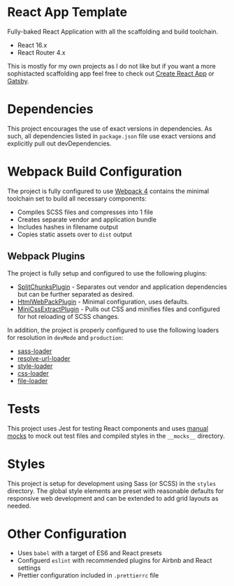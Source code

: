 # React App Template

Fully-baked React Application with all the scaffolding and build toolchain. 

- React 16.x
- React Router 4.x

This is mostly for my own projects as I do not like but if you want a more sophistacted scaffolding app feel free to check out [Create React App](https://github.com/facebook/create-react-app) or [Gatsby](https://www.gatsbyjs.org/).

# Dependencies

This project encourages the use of exact versions in dependencies. As such, all dependencies listed in `package.json` file use exact versions and explicitly pull out devDependencies.

# Webpack Build Configuration

The project is fully configured to use [Webpack 4](https://webpack.js.org/) contains the minimal toolchain set to build all necessary components:

- Compiles SCSS files and compresses into 1 file
- Creates separate vendor and application bundle
- Includes hashes in filename output
- Copies static assets over to `dist` output

## Webpack Plugins 

The project is fully setup and configured to use the following plugins:

- [SplitChunksPlugin](https://webpack.js.org/plugins/split-chunks-plugin/) - Separates out vendor and application dependencies but can be further separated as desired.
- [HtmlWebPackPlugin](https://webpack.js.org/plugins/html-webpack-plugin/) - Minimal configuration, uses defaults.
- [MiniCssExtractPlugin](https://webpack.js.org/plugins/mini-css-extract-plugin/) - Pulls out CSS and minifies files and configured for hot reloading of SCSS changes.

In addition, the project is properly configured to use the following loaders for resolution in `devMode` and `production`:

- [sass-loader](https://github.com/webpack-contrib/sass-loader)
- [resolve-url-loader](https://github.com/bholloway/resolve-url-loader)
- [style-loader](https://github.com/webpack-contrib/style-loader)
- [css-loader](https://github.com/webpack-contrib/css-loader)
- [file-loader](https://github.com/webpack-contrib/file-loader)

# Tests

This project uses Jest for testing React components and uses [manual mocks](https://jestjs.io/docs/en/manual-mocks) to mock out test files and compiled styles in the `__mocks__` directory.

# Styles

This project is setup for development using Sass (or SCSS) in the `styles` directory. The global style elements are preset with reasonable defaults for responsive web development and can be extended to add grid layouts as needed.

# Other Configuration

- Uses `babel` with a target of ES6 and React presets
- Configuerd `eslint` with recommended plugins for Airbnb and React settings
- Prettier configuration included in `.prettierrc` file

